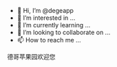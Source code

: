 - 👋 Hi, I’m @degeapp
- 👀 I’m interested in ...
- 🌱 I’m currently learning ...
- 💞️ I’m looking to collaborate on ...
- 📫 How to reach me ...

<!---
degeapp/degeapp is a ✨ special ✨ repository because its `README.md` (this file) appears on your GitHub profile.
You can click the Preview link to take a look at your changes.
--->
德哥苹果园欢迎您
